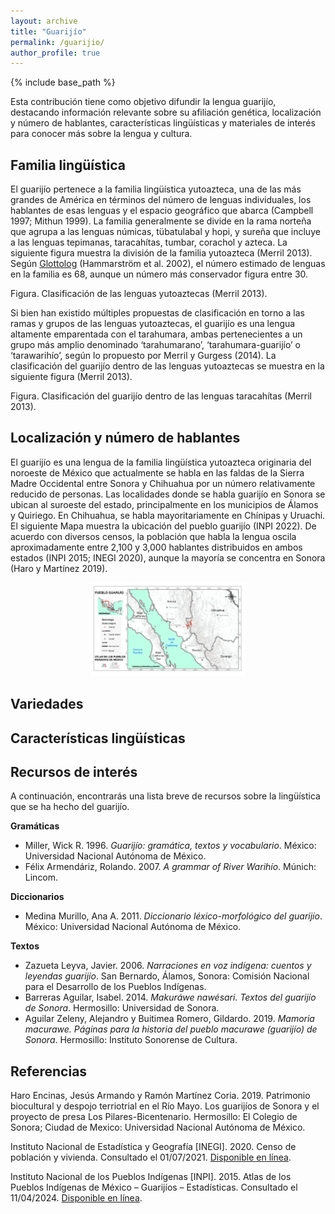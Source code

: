 ```yaml
---
layout: archive
title: "Guarijío"
permalink: /guarijio/
author_profile: true
---
```


{% include base_path %}

Esta contribución tiene como objetivo difundir la lengua guarijío, destacando información relevante sobre su afiliación genética, localización y número de hablantes, características lingüísticas y materiales de interés para conocer más sobre la lengua y cultura.

Familia lingüística
-----
El guarijío pertenece a la familia lingüística yutoazteca, una de las más grandes de América en términos del número de lenguas individuales, los hablantes de esas lenguas y el espacio geográfico que abarca (Campbell 1997; Mithun 1999). La familia generalmente se divide en la rama norteña que agrupa a las lenguas númicas, tübatulabal y hopi, y sureña que incluye a las lenguas tepimanas, taracahítas, tumbar, corachol y azteca. La siguiente figura muestra la división de la familia yutoazteca (Merril 2013). Según [Glottolog](https://glottolog.org) (Hammarström et al. 2002), el número estimado de lenguas en la familia es 68, aunque un número más conservador figura entre 30.

Figura. Clasificación de las lenguas yutoaztecas (Merril 2013).

Si bien han existido múltiples propuestas de clasificación en torno a las ramas y grupos de las lenguas yutoaztecas, el guarijío es una lengua altamente emparentada con el tarahumara, ambas pertenecientes a un grupo más amplio denominado ‘tarahumarano’, ‘tarahumara-guarijío’ o ‘tarawarihío’, según lo propuesto por Merril y Gurgess (2014). La clasificación del guarijío dentro de las lenguas yutoaztecas se muestra en la siguiente figura (Merril 2013).

Figura. Clasificación del guarijío dentro de las lenguas taracahítas (Merril 2013).

Localización y número de hablantes
-----
El guarijío es una lengua de la familia lingüística yutoazteca originaria del noroeste de México que actualmente se habla en las faldas de la Sierra Madre Occidental entre Sonora y Chihuahua por un número relativamente reducido de personas. Las localidades donde se habla guarijío en Sonora se ubican al suroeste del estado, principalmente en los municipios de Álamos y Quiriego. En Chihuahua, se habla mayoritariamente en Chínipas y Uruachi. El siguiente Mapa muestra la ubicación del pueblo guarijío (INPI 2022). De acuerdo con diversos censos, la población que habla la lengua oscila aproximadamente entre 2,100 y 3,000 hablantes distribuidos en ambos estados (INPI 2015; INEGI 2020), aunque la mayoría se concentra en Sonora (Haro y Martínez 2019).

<figure style="text-align: center;">
  <img src="/images/ubicacion-guarijio-inpi2022.jpeg" alt="Ubicación del pueblo guarijío (INPI 2022)" width="250" height="150">
</figure>

Variedades
-----

Características lingüísticas
-----

Recursos de interés
-----

A continuación, encontrarás una lista breve de recursos sobre la lingüística que se ha hecho del guarijío.

**Gramáticas**
* Miller, Wick R. 1996. _Guarijío: gramática, textos y vocabulario_. México: Universidad Nacional Autónoma de México.
* Félix Armendáriz, Rolando. 2007. _A grammar of River Warihío_. Múnich: Lincom.

**Diccionarios**
* Medina Murillo, Ana A. 2011. _Diccionario léxico-morfológico del guarijío_. México: Universidad Nacional Autónoma de México.

**Textos**
* Zazueta Leyva, Javier. 2006. _Narraciones en voz indígena: cuentos y leyendas guarijío_. San Bernardo, Álamos, Sonora: Comisión Nacional para el Desarrollo de los Pueblos Indígenas.
* Barreras Aguilar, Isabel. 2014. _Makuráwe nawésari. Textos del guarijío de Sonora_. Hermosillo: Universidad de Sonora.
* Aguilar Zeleny, Alejandro y Buitimea Romero, Gildardo. 2019. _Mamoria macurawe. Páginas para la historia del pueblo macurawe (guarijío) de Sonora_. Hermosillo: Instituto Sonorense de Cultura.

Referencias
-----
Haro Encinas, Jesús Armando y Ramón Martínez Coria. 2019. Patrimonio biocultural y despojo terriotrial en el Río Mayo. Los guarijíos de Sonora y el proyecto de presa Los Pilares-Bicentenario. Hermosillo: El Colegio de Sonora; Ciudad de Mexico: Universidad Nacional Autónoma de México.

Instituto Nacional de Estadística y Geografía [INEGI]. 2020. Censo de población y vivienda. Consultado el 01/07/2021. [Disponible en línea](http://cuentame.inegi.org.mx/hipertexto/todas_lenguas.htm).

Instituto Nacional de los Pueblos Indígenas [INPI]. 2015. Atlas de los Pueblos Indígenas de México – Guarijíos – Estadísticas. Consultado el 11/04/2024. [Disponible en línea](http://atlas.inpi.gob.mx/guarijios-estadisticas/).
